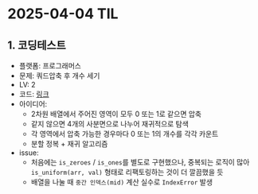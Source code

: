 # 2025-04-04 TIL

## 1. 코딩테스트
- 플랫폼: 프로그래머스
- 문제: 쿼드압축 후 개수 세기
- LV: 2
- 코드: [링크](https://github.com/achieve00/CodingTest/blob/main/%ED%94%84%EB%A1%9C%EA%B7%B8%EB%9E%98%EB%A8%B8%EC%8A%A4/LV2/%EC%BF%BC%EB%93%9C%EC%95%95%EC%B6%95%20%ED%9B%84%20%EA%B0%9C%EC%88%98%20%EC%84%B8%EA%B8%B0.py)
- 아이디어:
    - 2차원 배열에서 주어진 영역이 모두 0 또는 1로 같으면 압축
    - 같지 않으면 4개의 사분면으로 나누어 재귀적으로 탐색
    - 각 영역에서 압축 가능한 경우마다 0 또는 1의 개수를 각각 카운트
    - 분할 정복 + 재귀 알고리즘
- issue: 
    - 처음에는 `is_zeroes` / `is_ones`를 별도로 구현했으나, 중복되는 로직이 많아 `is_uniform(arr, val)` 형태로 리팩토링하는 것이 더 깔끔했을 듯
    - 배열을 나눌 때 `중간 인덱스(mid)` 계산 실수로 `IndexError` 발생